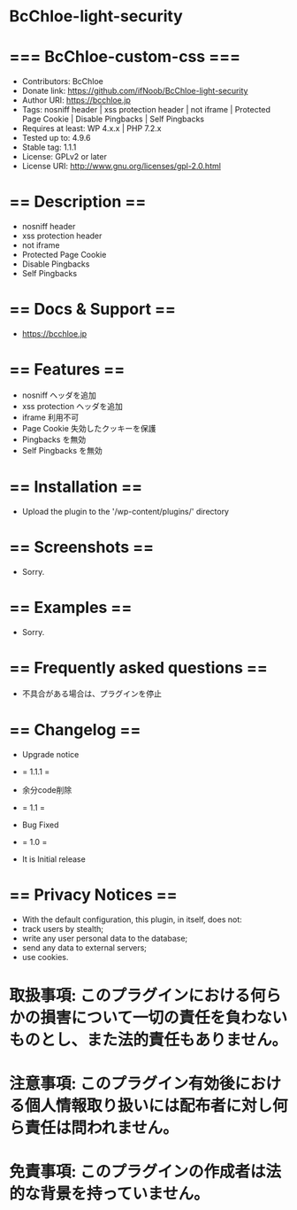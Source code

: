 # BcChloe-light-security
# === BcChloe-custom-css ===
* Contributors: BcChloe
* Donate link: https://github.com/ifNoob/BcChloe-light-security
* Author URI: https://bcchloe.jp
* Tags: nosniff header | xss protection header | not iframe | Protected Page Cookie | Disable Pingbacks | Self Pingbacks
* Requires at least: WP 4.x.x | PHP 7.2.x
* Tested up to: 4.9.6
* Stable tag: 1.1.1
* License: GPLv2 or later
* License URI: http://www.gnu.org/licenses/gpl-2.0.html

# == Description ==
* nosniff header
* xss protection header
* not iframe
* Protected Page Cookie
* Disable Pingbacks
* Self Pingbacks

# == Docs & Support ==
* https://bcchloe.jp

# == Features ==
* nosniff ヘッダを追加
* xss protection ヘッダを追加
* iframe 利用不可
* Page Cookie 失効したクッキーを保護
* Pingbacks を無効
* Self Pingbacks を無効

# == Installation ==
* Upload the plugin to the '/wp-content/plugins/' directory

# == Screenshots ==
* Sorry.

# == Examples ==
* Sorry.

# == Frequently asked questions ==
* 不具合がある場合は、プラグインを停止

# == Changelog ==
* Upgrade notice
* = 1.1.1 =
* 余分code削除

* = 1.1 =
* Bug Fixed

* = 1.0 =
* It is Initial release

# == Privacy Notices ==
* With the default configuration, this plugin, in itself, does not:
* track users by stealth;
* write any user personal data to the database;
* send any data to external servers;
* use cookies.

# 取扱事項: このプラグインにおける何らかの損害について一切の責任を負わないものとし、また法的責任もありません。
# 注意事項: このプラグイン有効後における個人情報取り扱いには配布者に対し何ら責任は問われません。
# 免責事項: このプラグインの作成者は法的な背景を持っていません。
